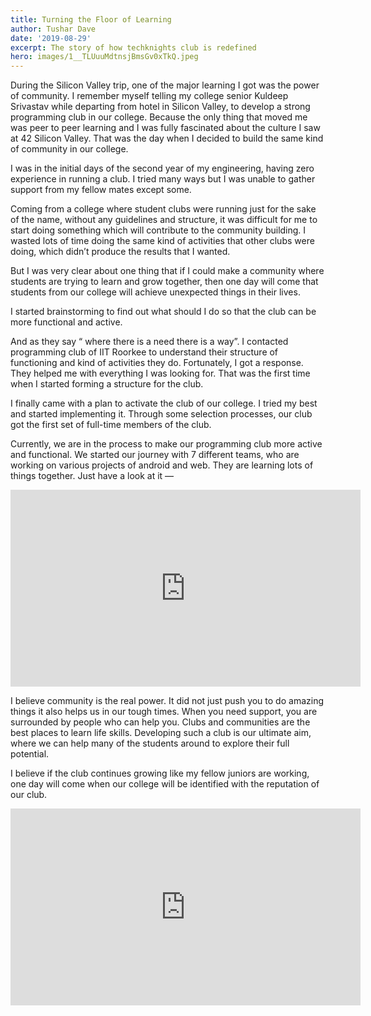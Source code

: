 ```yaml
---
title: Turning the Floor of Learning
author: Tushar Dave
date: '2019-08-29'
excerpt: The story of how techknights club is redefined
hero: images/1__TLUuuMdtnsjBmsGv0xTkQ.jpeg
---
```

<!--StartFragment-->

During the Silicon Valley trip, one of the major learning I got was the power of community. I remember myself telling my college senior Kuldeep Srivastav while departing from hotel in Silicon Valley, to develop a strong programming club in our college. Because the only thing that moved me was peer to peer learning and I was fully fascinated about the culture I saw at 42 Silicon Valley. That was the day when I decided to build the same kind of community in our college.

<!--EndFragment-->

<!--StartFragment-->

I was in the initial days of the second year of my engineering, having zero experience in running a club. I tried many ways but I was unable to gather support from my fellow mates except some.

Coming from a college where student clubs were running just for the sake of the name, without any guidelines and structure, it was difficult for me to start doing something which will contribute to the community building. I wasted lots of time doing the same kind of activities that other clubs were doing, which didn’t produce the results that I wanted.

But I was very clear about one thing that if I could make a community where students are trying to learn and grow together, then one day will come that students from our college will achieve unexpected things in their lives.

I started brainstorming to find out what should I do so that the club can be more functional and active.

And as they say “ where there is a need there is a way”. I contacted programming club of IIT Roorkee to understand their structure of functioning and kind of activities they do. Fortunately, I got a response. They helped me with everything I was looking for. That was the first time when I started forming a structure for the club.

I finally came with a plan to activate the club of our college. I tried my best and started implementing it. Through some selection processes, our club got the first set of full-time members of the club.

Currently, we are in the process to make our programming club more active and functional. We started our journey with 7 different teams, who are working on various projects of android and web. They are learning lots of things together. Just have a look at it —

<!--EndFragment-->

<iframe width="560" height="315" src="https://www.youtube.com/embed/UWzTdy_ljik" frameborder="0" allow="accelerometer; autoplay; encrypted-media; gyroscope; picture-in-picture" allowfullscreen></iframe>

<!--StartFragment-->



I believe community is the real power. It did not just push you to do amazing things it also helps us in our tough times. When you need support, you are surrounded by people who can help you. Clubs and communities are the best places to learn life skills. Developing such a club is our ultimate aim, where we can help many of the students around to explore their full potential.

I believe if the club continues growing like my fellow juniors are working, one day will come when our college will be identified with the reputation of our club.

<!--EndFragment-->

<iframe width="560" height="315" src="https://www.youtube.com/embed/CVsantvrWGs" frameborder="0" allow="accelerometer; autoplay; encrypted-media; gyroscope; picture-in-picture" allowfullscreen></iframe>
